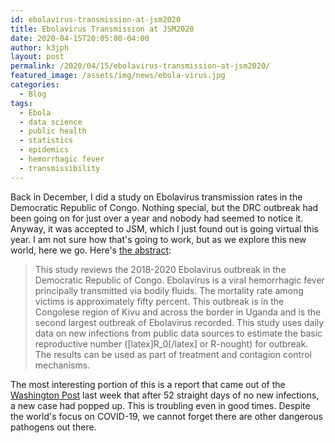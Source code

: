 ```yaml
---
id: ebolavirus-transmission-at-jsm2020
title: Ebolavirus Transmission at JSM2020
date: 2020-04-15T20:05:00-04:00
author: k3jph
layout: post
permalink: /2020/04/15/ebolavirus-transmission-at-jsm2020/
featured_image: /assets/img/news/ebola-virus.jpg
categories:
  - Blog
tags:
  - Ebola
  - data science
  - public health
  - statistics
  - epidemics
  - hemorrhagic fever
  - transmissibility
---
```

Back in December, I did a study on Ebolavirus transmission rates
in the Democratic Republic of Congo.  Nothing special, but the DRC
outbreak had been going on for just over a year and nobody had
seemed to notice it.  Anyway, it was accepted to JSM, which I just
found out is going virtual this year.  I am not sure how that's
going to work, but as we explore this new world, here we go.  Here's
[the abstract](https://ww2.amstat.org/meetings/jsm/2020/onlineprogram/AbstractDetails.cfm?abstractid=312734):

> This study reviews the 2018-2020 Ebolavirus outbreak in the
Democratic Republic of Congo. Ebolavirus is a viral hemorrhagic
fever principally transmitted via bodily fluids. The mortality rate
among victims is approximately fifty percent. This outbreak is in
the Congolese region of Kivu and across the border in Uganda and
is the second largest outbreak of Ebolavirus recorded. This study
uses daily data on new infections from public data sources to
estimate the basic reproductive number ([latex]R_0[/latex] or
R-nought) for outbreak. The results can be used as part of treatment
and contagion control mechanisms.

The most interesting portion of this is a report that came out of
the [Washington
Post](https://www.washingtonpost.com/world/africa/new-ebola-case-emerges-in-congo-just-days-before-who-hoped-to-declare-end-of-outbreak/2020/04/10/047172ee-7b44-11ea-a311-adb1344719a9_story.html?utm_campaign=wp_main&utm_medium=social&utm_source=twitter)
last week that after 52 straight days of no new infections, a new
case had popped up.  This is troubling even in good times.  Despite
the world's focus on COVID-19, we cannot forget there are other
dangerous pathogens out there.
